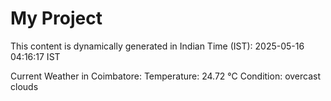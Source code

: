 # My Project

This content is dynamically generated in Indian Time (IST): 2025-05-16 04:16:17 IST


Current Weather in Coimbatore:
Temperature: 24.72 °C
Condition: overcast clouds
